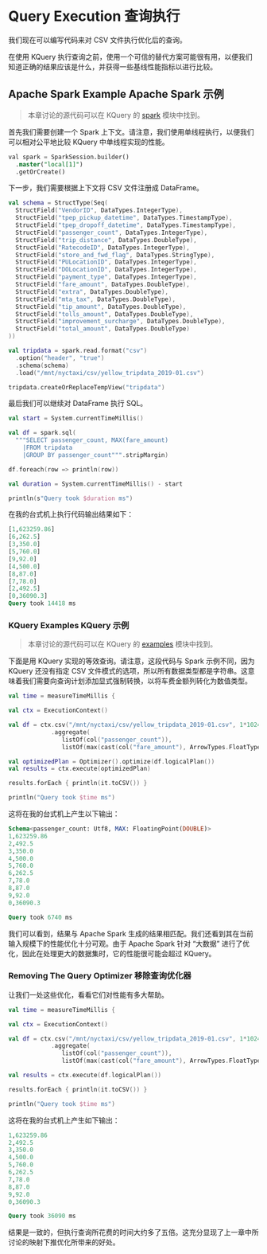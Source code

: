 # Query Execution 查询执行

我们现在可以编写代码来对 CSV 文件执行优化后的查询。

在使用 KQuery 执行查询之前，使用一个可信的替代方案可能很有用，以便我们知道正确的结果应该是什么，并获得一些基线性能指标以进行比较。

## Apache Spark Example Apache Spark 示例

> 本章讨论的源代码可以在 KQuery 的 [spark](https://github.com/andygrove/how-query-engines-work/tree/main/spark) 模块中找到。

首先我们需要创建一个 Spark 上下文。请注意，我们使用单线程执行，以便我们可以相对公平地比较 KQuery 中单线程实现的性能。

```SQL
val spark = SparkSession.builder()
  .master("local[1]")
  .getOrCreate()
```

下一步，我们需要根据上下文将 CSV 文件注册成 DataFrame。

```kotlin
val schema = StructType(Seq(
  StructField("VendorID", DataTypes.IntegerType),
  StructField("tpep_pickup_datetime", DataTypes.TimestampType),
  StructField("tpep_dropoff_datetime", DataTypes.TimestampType),
  StructField("passenger_count", DataTypes.IntegerType),
  StructField("trip_distance", DataTypes.DoubleType),
  StructField("RatecodeID", DataTypes.IntegerType),
  StructField("store_and_fwd_flag", DataTypes.StringType),
  StructField("PULocationID", DataTypes.IntegerType),
  StructField("DOLocationID", DataTypes.IntegerType),
  StructField("payment_type", DataTypes.IntegerType),
  StructField("fare_amount", DataTypes.DoubleType),
  StructField("extra", DataTypes.DoubleType),
  StructField("mta_tax", DataTypes.DoubleType),
  StructField("tip_amount", DataTypes.DoubleType),
  StructField("tolls_amount", DataTypes.DoubleType),
  StructField("improvement_surcharge", DataTypes.DoubleType),
  StructField("total_amount", DataTypes.DoubleType)
))

val tripdata = spark.read.format("csv")
  .option("header", "true")
  .schema(schema)
  .load("/mnt/nyctaxi/csv/yellow_tripdata_2019-01.csv")

tripdata.createOrReplaceTempView("tripdata")
```

最后我们可以继续对 DataFrame 执行 SQL。

```kotlin
val start = System.currentTimeMillis()

val df = spark.sql(
  """SELECT passenger_count, MAX(fare_amount)
    |FROM tripdata
    |GROUP BY passenger_count""".stripMargin)

df.foreach(row => println(row))

val duration = System.currentTimeMillis() - start

println(s"Query took $duration ms")
```

在我的台式机上执行代码输出结果如下：

```SQL
[1,623259.86]
[6,262.5]
[3,350.0]
[5,760.0]
[9,92.0]
[4,500.0]
[8,87.0]
[7,78.0]
[2,492.5]
[0,36090.3]
Query took 14418 ms
```

### KQuery Examples KQuery 示例

> 本章讨论的源代码可以在 KQuery 的 [examples](https://github.com/andygrove/how-query-engines-work/tree/main/jvm/examples) 模块中找到。

下面是用 KQuery 实现的等效查询。请注意，这段代码与 Spark 示例不同，因为 KQuery 还没有指定 CSV 文件模式的选项，所以所有数据类型都是字符串。这意味着我们需要向查询计划添加显式强制转换，以将车费金额列转化为数值类型。

```kotlin
val time = measureTimeMillis {

val ctx = ExecutionContext()

val df = ctx.csv("/mnt/nyctaxi/csv/yellow_tripdata_2019-01.csv", 1*1024)
            .aggregate(
               listOf(col("passenger_count")),
               listOf(max(cast(col("fare_amount"), ArrowTypes.FloatType))))

val optimizedPlan = Optimizer().optimize(df.logicalPlan())
val results = ctx.execute(optimizedPlan)

results.forEach { println(it.toCSV()) }

println("Query took $time ms")
```

这将在我的台式机上产生以下输出：

```SQL
Schema<passenger_count: Utf8, MAX: FloatingPoint(DOUBLE)>
1,623259.86
2,492.5
3,350.0
4,500.0
5,760.0
6,262.5
7,78.0
8,87.0
9,92.0
0,36090.3

Query took 6740 ms
```

我们可以看到，结果与 Apache Spark 生成的结果相匹配。我们还看到其在当前输入规模下的性能优化十分可观。由于 Apache Spark 针对 “大数据” 进行了优化，因此在处理更大的数据集时，它的性能很可能会超过 KQuery。

### Removing The Query Optimizer 移除查询优化器

让我们一处这些优化，看看它们对性能有多大帮助。

```kotlin
val time = measureTimeMillis {

val ctx = ExecutionContext()

val df = ctx.csv("/mnt/nyctaxi/csv/yellow_tripdata_2019-01.csv", 1*1024)
            .aggregate(
               listOf(col("passenger_count")),
               listOf(max(cast(col("fare_amount"), ArrowTypes.FloatType))))

val results = ctx.execute(df.logicalPlan())

results.forEach { println(it.toCSV()) }

println("Query took $time ms")
```

这将在我的台式机上产生如下输出：

```SQL
1,623259.86
2,492.5
3,350.0
4,500.0
5,760.0
6,262.5
7,78.0
8,87.0
9,92.0
0,36090.3

Query took 36090 ms
```

结果是一致的，但执行查询所花费的时间大约多了五倍。这充分显现了上一章中所讨论的映射下推优化所带来的好处。
